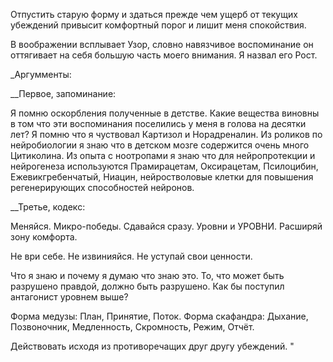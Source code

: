 Отпустить старую форму и здаться прежде чем ущерб от текущих убеждений привысит комфортный порог и лишит меня спокойствия. 

В воображении всплывает Узор, словно навязчивое воспоминание он оттягивает на себя большую часть моего внимания. Я назвал его Рост.

_Аргумменты:


__Первое, запоминание:

Я помню оскорбления полученные в детстве. Какие вещества виновны в том что эти воспоминания поселились у меня в голова на десятки лет? Я помню что я чуствовал Картизол и Норадреналин. 
Из роликов по нейробиологии я знаю что в детском мозге содержится очень много Цитиколина. 
Из опыта с ноотропами я знаю что для нейропротекции и нейрогенеза используются Прамирацетам, Оксирацетам, Псилоцибин, Ежевикгребенчатый, Ниацин, нейростволовые клетки для повышения регенерирующих способностей нейронов.


__Третье, кодекс:

Меняйся.
Микро-победы.
Сдавайся сразу.
Уровни и УРОВНИ.
Расширяй зону комфорта.

Не ври себе.
Не извинияйся.
Не уступай свои ценности.

Что я знаю и почему я думаю что знаю это.
То, что может быть разрушено правдой, должно быть разрушено.
Как бы поступил антагонист уровнем выше?

Форма медузы: План, Принятие, Поток.
Форма скафандра: Дыхание, Позвоночник, Медленность, Скромность, Режим, Отчёт.

Действовать исходя из противоречащих друг другу убеждений.
"
